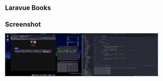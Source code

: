 ## Laravue Books

## Screenshot
![laravue](https://raw.githubusercontent.com/wribeiiro/laravue-books/master/screenshot.png)
